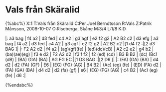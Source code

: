 # Vals från Skäralid

{%abc%}
X:1
T:Vals från Skäralid
C:Per Joel Berndtsson
R:Vals
Z:Patrik Månsson, 2008-10-07
O:Riseberga, Skåne
M:3/4
L:1/8
K:D

|: a3 bag | f4 a2 | d3 fed | c4 A2 | g3 agf | e2 f2 g2 | A2 B2 c2 | d3 efg | 
a3 bag | f4 a2 | d3 fed | c4 A2 | g3 agf | e2 f2 g2 | A2 B2 c2 |[1 d4 f2 :|[2 d3 BAG ]|
|: F2 A2 d2 | f4 a2 | (ag)(gf)(fe) | (ed)(dc)(cB) | 
A2 c2 e2 | g4 b2 | (ba)(ae)(eg) | f3 e d2 | F2 A2 d2 | f3 f f2 | f2 (ed) (cd) | B3 B B2 | 
(dc) (Bc) (dB) | (BA) (GA) (BA) | AG FG EC |[1 D3 BAG :|[2 D6 ]|
|: (FA) (GA) (BA) | d4 d2 | d2 (FA) (GF) | E6 | (EG) (FG) (AG) | B4 B2 | (Ac) (eg) (fe) | (ED) (FA) d2 |
(FA) (GA) (BA) | d4 d2 | d2 (fa) (gf) | e6 | (EG) (FG) (AG) | c4 B2 | (Ac) (eg) (fe) | d6 :|






{%endabc%}

